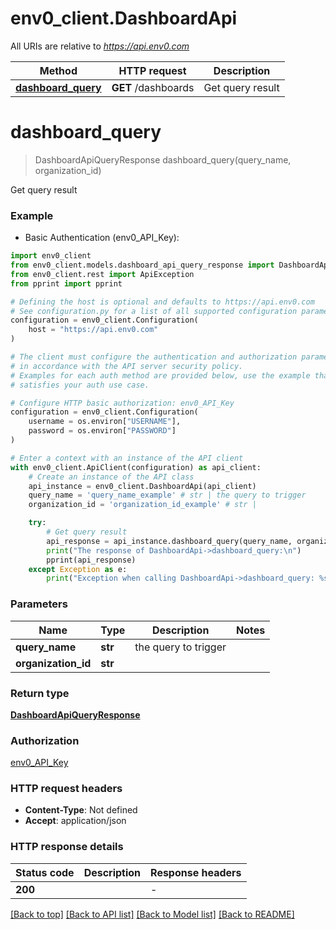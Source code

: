 # env0_client.DashboardApi

All URIs are relative to *https://api.env0.com*

Method | HTTP request | Description
------------- | ------------- | -------------
[**dashboard_query**](DashboardApi.md#dashboard_query) | **GET** /dashboards | Get query result


# **dashboard_query**
> DashboardApiQueryResponse dashboard_query(query_name, organization_id)

Get query result

### Example

* Basic Authentication (env0_API_Key):

```python
import env0_client
from env0_client.models.dashboard_api_query_response import DashboardApiQueryResponse
from env0_client.rest import ApiException
from pprint import pprint

# Defining the host is optional and defaults to https://api.env0.com
# See configuration.py for a list of all supported configuration parameters.
configuration = env0_client.Configuration(
    host = "https://api.env0.com"
)

# The client must configure the authentication and authorization parameters
# in accordance with the API server security policy.
# Examples for each auth method are provided below, use the example that
# satisfies your auth use case.

# Configure HTTP basic authorization: env0_API_Key
configuration = env0_client.Configuration(
    username = os.environ["USERNAME"],
    password = os.environ["PASSWORD"]
)

# Enter a context with an instance of the API client
with env0_client.ApiClient(configuration) as api_client:
    # Create an instance of the API class
    api_instance = env0_client.DashboardApi(api_client)
    query_name = 'query_name_example' # str | the query to trigger
    organization_id = 'organization_id_example' # str | 

    try:
        # Get query result
        api_response = api_instance.dashboard_query(query_name, organization_id)
        print("The response of DashboardApi->dashboard_query:\n")
        pprint(api_response)
    except Exception as e:
        print("Exception when calling DashboardApi->dashboard_query: %s\n" % e)
```



### Parameters


Name | Type | Description  | Notes
------------- | ------------- | ------------- | -------------
 **query_name** | **str**| the query to trigger | 
 **organization_id** | **str**|  | 

### Return type

[**DashboardApiQueryResponse**](DashboardApiQueryResponse.md)

### Authorization

[env0_API_Key](../README.md#env0_API_Key)

### HTTP request headers

 - **Content-Type**: Not defined
 - **Accept**: application/json

### HTTP response details

| Status code | Description | Response headers |
|-------------|-------------|------------------|
**200** |  |  -  |

[[Back to top]](#) [[Back to API list]](../README.md#documentation-for-api-endpoints) [[Back to Model list]](../README.md#documentation-for-models) [[Back to README]](../README.md)

